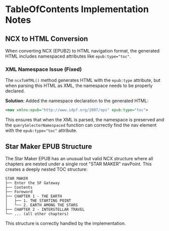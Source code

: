 # TableOfContents Implementation Notes

## NCX to HTML Conversion

When converting NCX (EPUB2) to HTML navigation format, the generated HTML includes namespaced attributes like `epub:type="toc"`. 

### XML Namespace Issue (Fixed)

The `ncxToHTML()` method generates HTML with the `epub:type` attribute, but when parsing this HTML as XML, the namespace needs to be properly declared.

**Solution**: Added the namespace declaration to the generated HTML:
```xml
<nav xmlns:epub="http://www.idpf.org/2007/ops" epub:type="toc">
```

This ensures that when the XML is parsed, the namespace is preserved and the `querySelectorNamespaced` function can correctly find the nav element with the `epub:type="toc"` attribute.

## Star Maker EPUB Structure

The Star Maker EPUB has an unusual but valid NCX structure where all chapters are nested under a single root "STAR MAKER" navPoint. This creates a deeply nested TOC structure:

```
STAR MAKER
├── Enter the SF Gateway
├── Contents
├── Foreword
├── CHAPTER 1 - THE EARTH
│   ├── 1. THE STARTING POINT
│   └── 2. EARTH AMONG THE STARS
├── CHAPTER 2 - INTERSTELLAR TRAVEL
└── ... (all other chapters)
```

This structure is correctly handled by the implementation.